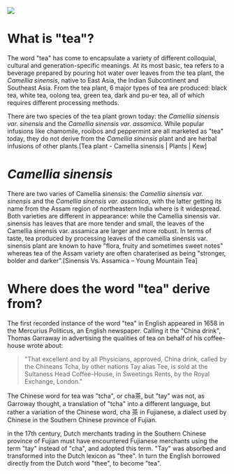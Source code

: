 <a href="https://www.juncture-digital.org"><img src="https://juncture-digital.github.io/juncture/static/images/ve-button.png"></a>

<param ve-config 
title="Tea"    
source-image="https://upload.wikimedia.org/wikipedia/commons/0/0f/Tea_estate_with_pluckers_%28NYPL_Hades-2359839-4044604%29.jpg"   
banner="https://upload.wikimedia.org/wikipedia/commons/0/0f/Tea_estate_with_pluckers_%28NYPL_Hades-2359839-4044604%29.jpg" 
height=100
author="Ciel Haviland, Marie Ngiam, Thais Perez"
layout="vertical">

# What is "tea"?

The word "tea" has come to encapsulate a variety of different colloquial, cultural and generation-specific meanings. At its most basic, tea refers to a beverage prepared by pouring hot water over leaves from the tea plant, the *Camellia sinensis*, native to East Asia, the Indian Subcontinent and Southeast Asia. From the tea plant, 6 major types of tea are produced: black tea, white tea, oolong tea, green tea, dark and pu-er tea, all of which requires different processing methods. 

<param ve-video
               src="lAYRZeDJ4Pc"
			   start="4:12"
			   end="5:13">

There are two species of the tea plant grown today: the *Camellia sinensis var. sinensis* and the *Camellia sinensis var. assamica*. While popular infusions like chamomile, rooibos and peppermint are all marketed as "tea" today, they do not derive from the *Camellia sinensis* plant and are herbal infusions of other plants.[Tea plant - Camellia sinensis | Plants | Kew]

<param ve-image
	   src="wc:Camellia_sinensis_(14334188917).jpg"
	   caption="Camellia sinensis">
	   
# *Camellia sinensis*


There are two varies of Camellia sinensis: the *Camellia sinensis var. sinensis* and the *Camellia sinensis var. assamica*, with the latter getting its name from the Assam region of northeastern India where is it widespread. Both varieties are different in appearance: while the Camellia sinensis var. sinensis has leaves that are more tender and small, the leaves of the Camellia sinensis var. assamica are larger and more robust. In terms of taste, tea produced by processing leaves of the camellia sinensis var. sinensis plant are known to have "flora, fruity and sometimes sweet notes" whereas tea of the Assam variety are often charaterised as being "stronger, bolder and darker".[Sinensis Vs. Assamica – Young Mountain Tea]

<param ve-compare
               src="wc:Tea_Time_by_Edward_Percy_Moran.jpg"
               caption="Contemporary and historical depictions of tea">
<param ve-compare
               src="wc:Tea_MET_DP224415.jpg">

# Where does the word "tea" derive from?

The first recorded instance of the word "tea" in English appeared in 1658 in the Mercurius Politicus, an English newspaper. Calling it the "China drink", Thomas Garraway in advertising the qualities of tea on behalf of his coffee-house wrote about:

>"That excellent and by all Physicians, approved, China drink, called by the Chineans Tcha, by other nations Tay alias Tee, is sold at the Sultaness Head Coffee-House, in Sweetings Rents, by the Royal Exchange, London." 

<param ve-image
	   src="wc:https://commons.wikimedia.org/wiki/File:Garraway%27s_Coffee_House.jpg"
	   caption="Thomas Garraway's coffee-house">

The Chinese word for tea was "tcha", or cha茶, but "tay" was not, as Garroway thought, a translation of "tcha" into a different language, but rather a variation of the Chinese word, cha 茶 in Fujianese, a dialect used by Chinese in the Southern Chinese province of Fujian. 

<param ve-image
	   src="wc: https://commons.wikimedia.org/wiki/File:Tea_(Chinese_characters).svg"
	   caption="Chinese character for *cha* or *teh*">
	   
in the 17th century, Dutch merchants trading in the Southern Chinese province of Fujian must have encountered Fujianese merchants using the term "tay" instead of "cha", and adopted this term. "Tay" was absorbed and transformed into the Dutch lexicon as "thee". In turn the English borrowed directly from the Dutch word "thee", to become "tea". 

<param ve-image
	   src="wc: https://commons.wikimedia.org/wiki/File:Simon_de_Vlieger_(1601-1653)_-_A_Battle_between_Dutch_Ships_(the_%27Texel%27,_%27Domburch%27_and_%27Arnemude%27)_and_Chinese_Junks_-_1401166_-_National_Trust.jpg"
	   caption="Battle between Dutch ships and Chinese Junks">

